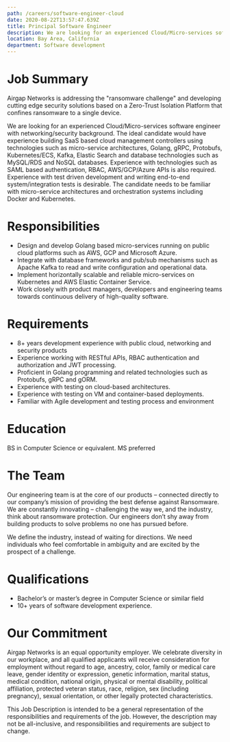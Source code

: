 ```yaml
---
path: /careers/software-engineer-cloud
date: 2020-08-22T13:57:47.639Z
title: Principal Software Engineer
description: We are looking for an experienced Cloud/Micro-services software engineer with networking/security background. The ideal candidate would have experience building SaaS based cloud management controllers using technologies such as micro-service architectures, Golang, gRPC, Protobufs, Kubernetes/ECS, Kafka, Elastic Search and database technologies such as MySQL/RDS and NoSQL databases. Experience with technologies such as SAML based authentication, RBAC, AWS/GCP/Azure APIs is also required. Experience with test driven development and writing end-to-end system/integration tests is desirable. The candidate needs to be familiar with micro-service architectures and orchestration systems including Docker and Kubernetes.
location: Bay Area, California
department: Software development
---
```

# Job Summary 
Airgap Networks is addressing the "ransomware challenge" and developing cutting edge security solutions based on a Zero-Trust Isolation Platform that confines ransomware to a single device.

We are looking for an experienced Cloud/Micro-services software engineer with networking/security background. The ideal candidate would have experience building SaaS based cloud management controllers using technologies such as micro-service architectures, Golang, gRPC, Protobufs, Kubernetes/ECS, Kafka, Elastic Search and database technologies such as MySQL/RDS and NoSQL databases. Experience with technologies such as SAML based authentication, RBAC, AWS/GCP/Azure APIs is also required. Experience with test driven development and writing end-to-end system/integration tests is desirable. The candidate needs to be familiar with micro-service architectures and orchestration systems including Docker and Kubernetes.
 
# Responsibilities
- Design and develop Golang based micro-services running on public cloud platforms such as AWS, GCP and Microsoft Azure.
- Integrate with database frameworks and pub/sub mechanisms such as Apache Kafka to read and write configuration and operational data.
- Implement horizontally scalable and reliable micro-services on Kubernetes and AWS Elastic Container Service.
- Work closely with product managers, developers and engineering teams towards continuous delivery of high-quality software.
 
# Requirements
- 8+ years development experience with public cloud, networking and security products
- Experience working with RESTful APIs, RBAC authentication and authorization and JWT processing.
- Proficient in Golang programming and related technologies such as Protobufs, gRPC and gORM.
- Experience with testing on cloud-based architectures.
- Experience with testing on VM and container-based deployments.
- Familiar with Agile development and testing process and environment
 
# Education

BS in Computer Science or equivalent. MS preferred

# The Team 
Our engineering team is at the core of our products – connected directly to our company’s mission of providing the best defense against Ransomware. We are constantly innovating – challenging the way we, and the industry, think about ransomware protection. Our engineers don’t shy away from building products to solve problems no one has pursued before. 
 
We define the industry, instead of waiting for directions. We need individuals who feel comfortable in ambiguity and are excited by the prospect of a challenge. 
 
# Qualifications 
- Bachelor’s or master’s degree in Computer Science or similar field 
- 10+ years of software development experience. 
 
# Our Commitment 
Airgap Networks is an equal opportunity employer. We celebrate diversity in our workplace, and all qualified applicants will receive consideration for employment without regard to age, ancestry, color, family or medical care leave, gender identity or expression, genetic information, marital status, medical condition, national origin, physical or mental disability, political affiliation, protected veteran status, race, religion, sex (including pregnancy), sexual orientation, or other legally protected characteristics. 
 
This Job Description is intended to be a general representation of the responsibilities and requirements of the job. However, the description may not be all-inclusive, and responsibilities and requirements are subject to change.


